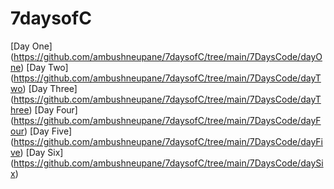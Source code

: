 # 7daysofC
[Day One] (https://github.com/ambushneupane/7daysofC/tree/main/7DaysCode/dayOne)
[Day Two] (https://github.com/ambushneupane/7daysofC/tree/main/7DaysCode/dayTwo)
[Day Three] (https://github.com/ambushneupane/7daysofC/tree/main/7DaysCode/dayThree)
[Day Four] (https://github.com/ambushneupane/7daysofC/tree/main/7DaysCode/dayFour)
[Day Five] (https://github.com/ambushneupane/7daysofC/tree/main/7DaysCode/dayFive)
[Day Six] (https://github.com/ambushneupane/7daysofC/tree/main/7DaysCode/daySix)
